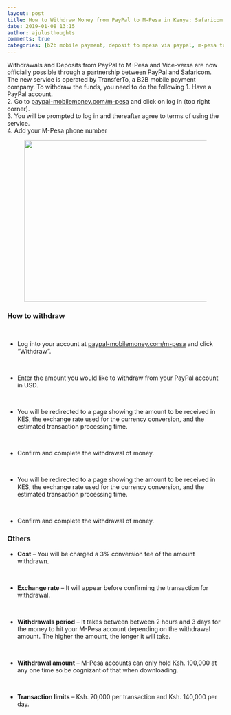 ```yaml
---
layout: post
title: How to Withdraw Money from PayPal to M-Pesa in Kenya: Safaricom and PayPal Partnership
date: 2019-01-08 13:15
author: ajulusthoughts
comments: true
categories: [b2b mobile payment, deposit to mpesa via paypal, m-pesa tu, paypal, PayPal to M-Pesa, paypal to mpesa, paypal-mobiemoney.com/mpesa, safaricom, Safaricom and paypal, Safaricom and PayPal partnership, TECH &amp; CYBERSECURITY, transferto, withdraw from paypal, withdraw from PayPal to mpesa]
---
```

<!-- wp:paragraph -->
<p><span class="cb-itemprop"><p>Withdrawals and Deposits from  PayPal to M-Pesa and Vice-versa are now officially possible through a partnership  between PayPal and Safaricom. The new service is operated by TransferTo,  a B2B mobile payment company. To withdraw the funds, you need to do the following 1. Have a PayPal account.<br> 2. Go to <a rel="noopener noreferrer" href="https://www.paypal-mobilemoney.com/m-pesa/" target="_blank">paypal-mobilemoney.com/m-pesa</a> and click on log in (top right corner).<br> 3. You will be prompted to log in and thereafter agree to terms of using the service.<br> 4. Add your M-Pesa phone number</p></span></p>
<!-- /wp:paragraph -->

<!-- wp:image {"id":1204,"align":"center","width":449,"height":376} -->
<div class="wp-block-image"><figure class="aligncenter is-resized"><img src="https://ajulusthoughts.files.wordpress.com/2019/01/proxy.duckduckgo.chom_.jpg" alt="" class="wp-image-1204" width="449" height="376" /></figure></div>
<!-- /wp:image -->

<!-- wp:heading {"level":3} -->
<h3>How to withdraw</h3>
<!-- /wp:heading -->

<!-- wp:paragraph -->
<p><br><span class="cb-itemprop"><ul><li>Log into your account at <a rel="noopener noreferrer" href="https://www.paypal-mobilemoney.com/m-pesa/" target="_blank">paypal-mobilemoney.com/m-pesa</a> and click “Withdraw”. </li></ul></span><br><span class="cb-itemprop"><ul><li>Enter the amount you would like to withdraw from your PayPal account in USD.</li></ul></span><br><span class="cb-itemprop"><ul><li>You will be redirected to a page showing the amount to be received  in KES, the exchange rate used for the currency conversion, and the  estimated transaction processing time.</li></ul></span><br><span class="cb-itemprop"><ul><li>Confirm and complete the withdrawal of money.</li></ul></span><br><span class="cb-itemprop"><ul><li>You will be redirected to a page showing the amount to be received  in KES, the exchange rate used for the currency conversion, and the  estimated transaction processing time.</li></ul></span><br><span class="cb-itemprop"><ul><li>Confirm and complete the withdrawal of money.</li></ul></span></p>
<!-- /wp:paragraph -->

<!-- wp:heading {"level":3} -->
<h3>Others</h3>
<!-- /wp:heading -->

<!-- wp:paragraph -->
<p><span class="cb-itemprop"><ul><li><span class="cb-itemprop"><strong>Cost</strong> – You will be charged a 3% conversion fee of the amount withdrawn.</span></li></ul></span><br><span class="cb-itemprop"><ul><li><span class="cb-itemprop"><strong>Exchange rate</strong> – It will appear before confirming the transaction for withdrawal.</span></li></ul></span><br><span class="cb-itemprop"><ul><li><strong>Withdrawals period</strong> – It takes between between 2  hours and 3 days for the money to hit your M-Pesa account depending on  the withdrawal amount. The higher the amount, the longer it will take.</li></ul></span><br><span class="cb-itemprop"><ul><li><strong>Withdrawal amount</strong> – M-Pesa accounts can only hold Ksh. 100,000 at any one time so be cognizant of that when downloading.</li></ul></span><br><span class="cb-itemprop"><ul><li><strong>Transaction limits</strong> – Ksh. 70,000 per transaction and Ksh. 140,000 per day.</li></ul></span></p>
<!-- /wp:paragraph -->
